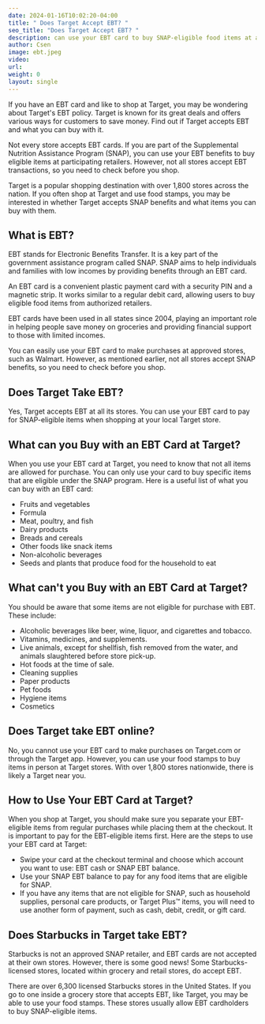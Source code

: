 ```yaml
---
date: 2024-01-16T10:02:20-04:00
title: " Does Target Accept EBT? "
seo_title: "Does Target Accept EBT? "
description: can use your EBT card to buy SNAP-eligible food items at any Target store, both in person and online.
author: Csen
image: ebt.jpeg
video:
url: 
weight: 0
layout: single
---
```


If you have an EBT card and like to shop at Target, you may be wondering about Target's EBT policy. Target is known for its great deals and offers various ways for customers to save money. Find out if Target accepts EBT and what you can buy with it.

Not every store accepts EBT cards. If you are part of the Supplemental Nutrition Assistance Program (SNAP), you can use your EBT benefits to buy eligible items at participating retailers. However, not all stores accept EBT transactions, so you need to check before you shop.

Target is a popular shopping destination with over 1,800 stores across the nation. If you often shop at Target and use food stamps, you may be interested in whether Target accepts SNAP benefits and what items you can buy with them.

## What is EBT?

EBT stands for Electronic Benefits Transfer. It is a key part of the government assistance program called SNAP. SNAP aims to help individuals and families with low incomes by providing benefits through an EBT card.

An EBT card is a convenient plastic payment card with a security PIN and a magnetic strip. It works similar to a regular debit card, allowing users to buy eligible food items from authorized retailers.

EBT cards have been used in all states since 2004, playing an important role in helping people save money on groceries and providing financial support to those with limited incomes.

You can easily use your EBT card to make purchases at approved stores, such as Walmart. However, as mentioned earlier, not all stores accept SNAP benefits, so you need to check before you shop.

## Does Target Take EBT?

Yes, Target accepts EBT at all its stores. You can use your EBT card to pay for SNAP-eligible items when shopping at your local Target store.

## What can you Buy with an EBT Card at Target?

When you use your EBT card at Target, you need to know that not all items are allowed for purchase. You can only use your card to buy specific items that are eligible under the SNAP program. Here is a useful list of what you can buy with an EBT card:

- Fruits and vegetables
- Formula
- Meat, poultry, and fish
- Dairy products
- Breads and cereals
- Other foods like snack items
- Non-alcoholic beverages
- Seeds and plants that produce food for the household to eat

## What can't you Buy with an EBT Card at Target?

You should be aware that some items are not eligible for purchase with EBT. These include:

- Alcoholic beverages like beer, wine, liquor, and cigarettes and tobacco.
- Vitamins, medicines, and supplements.
- Live animals, except for shellfish, fish removed from the water, and animals slaughtered before store pick-up.
- Hot foods at the time of sale.
- Cleaning supplies
- Paper products
- Pet foods
- Hygiene items
- Cosmetics

## Does Target take EBT online?

No, you cannot use your EBT card to make purchases on Target.com or through the Target app. However, you can use your food stamps to buy items in person at Target stores. With over 1,800 stores nationwide, there is likely a Target near you.

## How to Use Your EBT Card at Target?

When you shop at Target, you should make sure you separate your EBT-eligible items from regular purchases while placing them at the checkout. It is important to pay for the EBT-eligible items first. Here are the steps to use your EBT card at Target:

- Swipe your card at the checkout terminal and choose which account you want to use: EBT cash or SNAP EBT balance.
- Use your SNAP EBT balance to pay for any food items that are eligible for SNAP.
- If you have any items that are not eligible for SNAP, such as household supplies, personal care products, or Target Plus™ items, you will need to use another form of payment, such as cash, debit, credit, or gift card.

## Does Starbucks in Target take EBT?

Starbucks is not an approved SNAP retailer, and EBT cards are not accepted at their own stores. However, there is some good news! Some Starbucks-licensed stores, located within grocery and retail stores, do accept EBT.

There are over 6,300 licensed Starbucks stores in the United States. If you go to one inside a grocery store that accepts EBT, like Target, you may be able to use your food stamps. These stores usually allow EBT cardholders to buy SNAP-eligible items.
